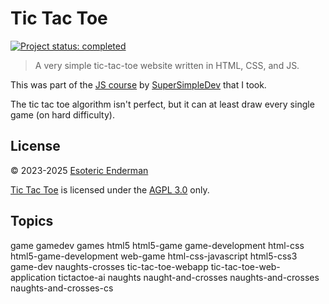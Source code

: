 # Tic Tac Toe

[![Project status: completed](./images/status.svg)](./)

> A very simple tic-tac-toe website written in HTML, CSS, and JS.

This was part of the [JS course](https://www.youtube.com/watch?v=SBmSRK3feww) by [SuperSimpleDev](https://www.youtube.com/@SuperSimpleDev) that I took.

The tic tac toe algorithm isn't perfect, but it can at least draw every single game (on hard difficulty).

## License

&copy; 2023-2025 [Esoteric Enderman](https://enderman.dev)

[Tic Tac Toe](/) is licensed under the [AGPL 3.0](./LICENSE) only.

## Topics

game gamedev games html5 html5-game game-development html-css html5-game-development web-game html-css-javascript html5-css3 game-dev naughts-crosses tic-tac-toe-webapp tic-tac-toe-web-application tictactoe-ai naughts naught-and-crosses naughts-and-crosses naughts-and-crosses-cs
